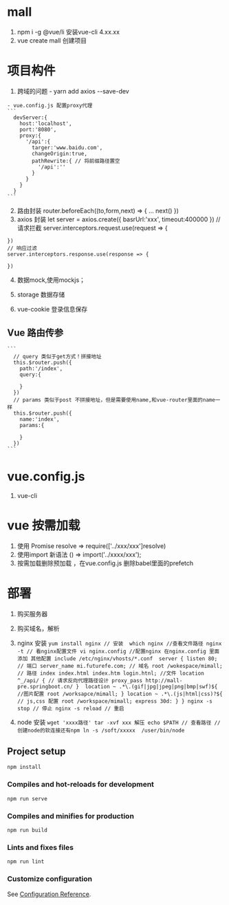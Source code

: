 # mall 
  1. npm i -g @vue/li 安装vue-cli 4.xx.xx
  2. vue create mall 创建项目
# 项目构件
  1. 跨域的问题
    - yarn add axios --save-dev
    
    - vue.config.js 配置proxy代理
    ```
      devServer:{
        host:'localhost',
        port:'8080',
        proxy:{
          '/api':{
            targer:'www.baidu.com',
            changeOrigin:true,
            pathRewrite:{ // 将前缀路径置空
              '/api':''
            }
          }
        }
      }
    ```
  2. 路由封装
    router.beforeEach((to,form,next) => {
        ...
        next()
    })
  3. axios 封装
    let server = axios.create({
      basrUrl:'xxx',
      timeout:400000
    })
    // 请求拦截
    server.interceptors.request.use(request => {
      
    })
    // 响应过滤
    server.interceptors.response.use(response => {

    })
  4. 数据mock,使用mockjs；

  5. storage 数据存储

  6. vue-cookie 登录信息保存
    
  

  ## Vue 路由传参
    ```
      // query 类似于get方式！拼接地址
      this.$router.push({
        path:'/index',
        query:{

        }
      })
      // params 类似于post 不拼接地址，但是需要使用name,和vue-router里面的name一样
      this.$router.push({
        name:'index',
        params:{

        }
      })
    ```
# vue.config.js
  1. vue-cli 
# vue 按需加载
  1. 使用 Promise  resolve => require(['../xxx/xxx']resolve)
  2. 使用import 新语法 () => import('../xxxx/xxx');
  3. 按需加载删除预加载 ，在vue.config.js 删除babel里面的prefetch
# 部署
  1. 购买服务器
  2. 购买域名，解析

  3. nginx 安装 
    ```
      yum install nginx // 安装 
      which nginx //查看文件路径
      nginx -t // 看nginx配置文件
      vi nginx.config //配置nginx
      在nginx.config 里面添加 其他配置
       include /etc/nginx/vhosts/*.conf 
      server {
        listen 80; // 端口
        server_name mi.futurefe.com; // 域名
        root /wokespace/mimall; // 路径
        index index.html index.htm login.htnl; //文件
        location ^_/api/ { // 请求反向代理路径设计
          proxy_pass http://mall-pre.springboot.cn/
        } 
        location ~ .*\.(gif|jpg|jpeg|png|bmp|swf)${ //图片配置
          root /worksapce/mimall;
        }
        location ~ .*\.(js|html|css)?${ // js,css 配置
          root /workspace/mimall;
          express 30d:
        }
      }
      nginx -s stop // 停止
      nginx -s reload // 重启
    ```
   4. node 安装
    ```
      wget 'xxxx路径'
      tar -xvf xxx 解压
      echo $PATH // 查看路径
      // 创建node的软连接还有npm
      ln -s /soft/xxxxx  /user/bin/node
    ```

## Project setup
```
npm install
```

### Compiles and hot-reloads for development
```
npm run serve
```

### Compiles and minifies for production
```
npm run build
```

### Lints and fixes files
```
npm run lint
```

### Customize configuration
See [Configuration Reference](https://cli.vuejs.org/config/).
